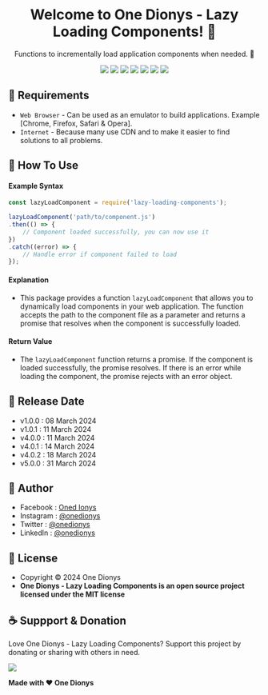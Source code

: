 <h1 align="center">Welcome to One Dionys - Lazy Loading Components! 👋 </h1>

<p align="center">Functions to incrementally load application components when needed. 💖 </p>

<p align="center">
<img src="https://img.shields.io/github/contributors/onedionys/onedionys-lazy-loading-components?style=flat-square">
<img src="https://img.shields.io/github/issues/onedionys/onedionys-lazy-loading-components?style=flat-square">
<img src="https://img.shields.io/github/stars/onedionys/onedionys-lazy-loading-components?style=flat-square"> 
<img src="https://img.shields.io/github/forks/onedionys/onedionys-lazy-loading-components?style=flat-square">
<img src="https://img.shields.io/github/last-commit/onedionys/onedionys-lazy-loading-components.svg?style=flat-square">
<img src="https://img.shields.io/github/languages/code-size/onedionys/onedionys-lazy-loading-components?style=flat-square">
<img src="https://img.shields.io/github/license/onedionys/onedionys-lazy-loading-components?style=flat-square">
</p>

## 💾 Requirements

* `Web Browser` - Can be used as an emulator to build applications. Example [Chrome, Firefox, Safari & Opera].
* `Internet` - Because many use CDN and to make it easier to find solutions to all problems.

## 🎯 How To Use

#### Example Syntax

```javascript
const lazyLoadComponent = require('lazy-loading-components');

lazyLoadComponent('path/to/component.js')
.then(() => {
    // Component loaded successfully, you can now use it
})
.catch((error) => {
    // Handle error if component failed to load
});
```

#### Explanation

* This package provides a function `lazyLoadComponent` that allows you to dynamically load components in your web application. The function accepts the path to the component file as a parameter and returns a promise that resolves when the component is successfully loaded.

#### Return Value

* The `lazyLoadComponent` function returns a promise. If the component is loaded successfully, the promise resolves. If there is an error while loading the component, the promise rejects with an error object.

## 📆 Release Date

* v1.0.0 : 08 March 2024
* v1.0.1 : 11 March 2024
* v4.0.0 : 11 March 2024
* v4.0.1 : 14 March 2024
* v4.0.2 : 18 March 2024
* v5.0.0 : 31 March 2024

## 🧑 Author

* Facebook : <a href="https://www.facebook.com/theonedionys"> Oned Ionys</a>
* Instagram : <a href="https://www.instagram.com/onedionys/"> @onedionys</a>
* Twitter : <a href="https://twitter.com/onedionys"> @onedionys</a>
* LinkedIn :  <a href="https://www.linkedin.com/in/onedionys/"> @onedionys</a>

## 📝 License

* Copyright © 2024 One Dionys
* **One Dionys - Lazy Loading Components is an open source project licensed under the MIT license**

## ☕️ Suppport & Donation

Love One Dionys - Lazy Loading Components? Support this project by donating or sharing with others in need.

<a href="https://www.buymeacoffee.com/onedionys"><img src="https://img.shields.io/badge/Buy_Me_A_Coffee-FFDD00?style=for-the-badge&logo=buy-me-a-coffee&logoColor=black"/> </a>

**Made with ❤️ One Dionys**
